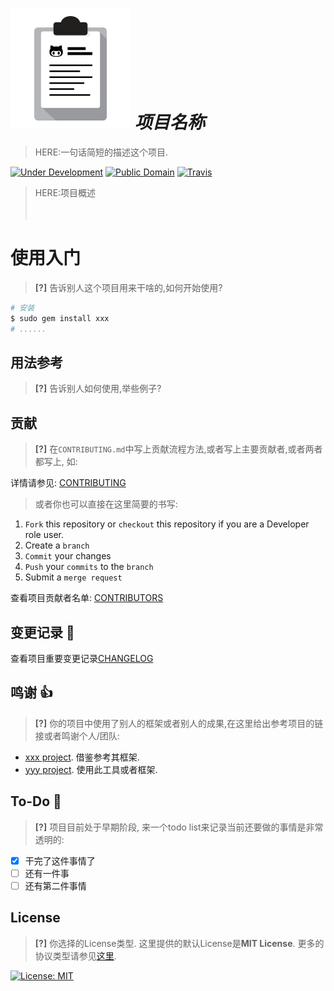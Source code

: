 ![project logo](.gitlab/project-logo.png) ___项目名称___
===

> HERE:一句话简短的描述这个项目.

[![Under Development](https://img.shields.io/badge/under-development-orange.svg)](https://github.com/cez-aug/github-project-boilerplate) 
[![Public Domain](https://img.shields.io/badge/public-domain-lightgrey.svg)](https://creativecommons.org/publicdomain/zero/1.0/) 
[![Travis](https://img.shields.io/travis/cez-aug/github-project-boilerplate.svg)](http://github.com/cez-aug/github-project-boilerplate)

> HERE:项目概述
> <br>
> <br>
> <br>

# 使用入门

> **[?]** 告诉别人这个项目用来干啥的,如何开始使用?

```sh
# 安装
$ sudo gem install xxx
# ......
```

## 用法参考

> **[?]** 告诉别人如何使用,举些例子?

## 贡献

> **[?]** 在`CONTRIBUTING.md`中写上贡献流程方法,或者写上主要贡献者,或者两者都写上, 如:

详情请参见: [CONTRIBUTING](CONTRIBUTING.md)

> 或者你也可以直接在这里简要的书写:

1. `Fork` this repository or `checkout` this repository if you are a Developer role user.
2. Create a `branch`
3. `Commit` your changes
4. `Push` your `commits` to the `branch`
5. Submit a `merge request`

查看项目贡献者名单: [CONTRIBUTORS](CONTRIBUTORS.md)

## 变更记录 :memo:

查看项目重要变更记录[CHANGELOG](CHANGELOG.md)

## 鸣谢 :thumbsup:

> **[?]** 你的项目中使用了别人的框架或者别人的成果,在这里给出参考项目的链接或者鸣谢个人/团队:

* [xxx project](http://xxx.com/). 借鉴参考其框架.
* [yyy project](yyy.org). 使用此工具或者框架.

## To-Do :man:

> **[?]** 项目目前处于早期阶段, 来一个todo list来记录当前还要做的事情是非常透明的:

- [x] 干完了这件事情了
- [ ] 还有一件事
- [ ] 还有第二件事情

## License

> **[?]** 你选择的License类型. 这里提供的默认License是**MIT License**. 更多的协议类型请参见[这里](https://choosealicense.com/).

[![License: MIT](https://img.shields.io/badge/License-MIT-green.svg)](https://opensource.org/licenses/MIT)